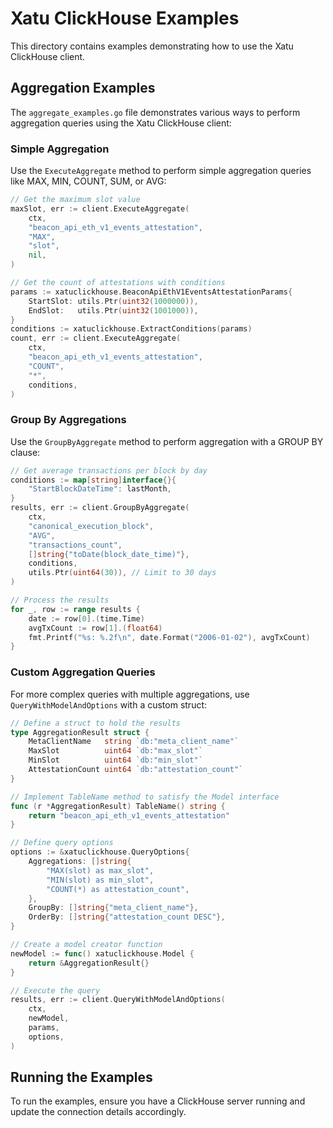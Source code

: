 # Xatu ClickHouse Examples

This directory contains examples demonstrating how to use the Xatu ClickHouse client.

## Aggregation Examples

The `aggregate_examples.go` file demonstrates various ways to perform aggregation queries using the Xatu ClickHouse client:

### Simple Aggregation

Use the `ExecuteAggregate` method to perform simple aggregation queries like MAX, MIN, COUNT, SUM, or AVG:

```go
// Get the maximum slot value
maxSlot, err := client.ExecuteAggregate(
    ctx,
    "beacon_api_eth_v1_events_attestation",
    "MAX",
    "slot",
    nil,
)

// Get the count of attestations with conditions
params := xatuclickhouse.BeaconApiEthV1EventsAttestationParams{
    StartSlot: utils.Ptr(uint32(1000000)),
    EndSlot:   utils.Ptr(uint32(1001000)),
}
conditions := xatuclickhouse.ExtractConditions(params)
count, err := client.ExecuteAggregate(
    ctx,
    "beacon_api_eth_v1_events_attestation",
    "COUNT",
    "*",
    conditions,
)
```

### Group By Aggregations

Use the `GroupByAggregate` method to perform aggregation with a GROUP BY clause:

```go
// Get average transactions per block by day
conditions := map[string]interface{}{
    "StartBlockDateTime": lastMonth,
}
results, err := client.GroupByAggregate(
    ctx,
    "canonical_execution_block",
    "AVG",
    "transactions_count",
    []string{"toDate(block_date_time)"},
    conditions,
    utils.Ptr(uint64(30)), // Limit to 30 days
)

// Process the results
for _, row := range results {
    date := row[0].(time.Time)
    avgTxCount := row[1].(float64)
    fmt.Printf("%s: %.2f\n", date.Format("2006-01-02"), avgTxCount)
}
```

### Custom Aggregation Queries

For more complex queries with multiple aggregations, use `QueryWithModelAndOptions` with a custom struct:

```go
// Define a struct to hold the results
type AggregationResult struct {
    MetaClientName   string `db:"meta_client_name"`
    MaxSlot          uint64 `db:"max_slot"`
    MinSlot          uint64 `db:"min_slot"`
    AttestationCount uint64 `db:"attestation_count"`
}

// Implement TableName method to satisfy the Model interface
func (r *AggregationResult) TableName() string {
    return "beacon_api_eth_v1_events_attestation"
}

// Define query options
options := &xatuclickhouse.QueryOptions{
    Aggregations: []string{
        "MAX(slot) as max_slot",
        "MIN(slot) as min_slot",
        "COUNT(*) as attestation_count",
    },
    GroupBy: []string{"meta_client_name"},
    OrderBy: []string{"attestation_count DESC"},
}

// Create a model creator function
newModel := func() xatuclickhouse.Model {
    return &AggregationResult{}
}

// Execute the query
results, err := client.QueryWithModelAndOptions(
    ctx,
    newModel,
    params,
    options,
)
```

## Running the Examples

To run the examples, ensure you have a ClickHouse server running and update the connection details accordingly. 